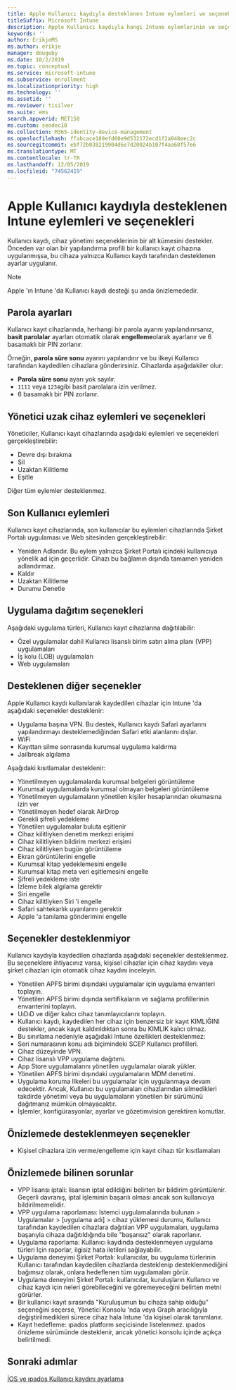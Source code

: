 ```yaml
---
title: Apple Kullanıcı kaydıyla desteklenen Intune eylemleri ve seçenekleri
titleSuffix: Microsoft Intune
description: Apple Kullanıcı kaydıyla hangi Intune eylemlerinin ve seçeneklerinin desteklendiğini öğrenin
keywords: ''
author: ErikjeMS
ms.author: erikje
manager: dougeby
ms.date: 10/2/2019
ms.topic: conceptual
ms.service: microsoft-intune
ms.subservice: enrollment
ms.localizationpriority: high
ms.technology: ''
ms.assetid: ''
ms.reviewer: tisilver
ms.suite: ems
search.appverid: MET150
ms.custom: seodec18
ms.collection: M365-identity-device-management
ms.openlocfilehash: ffabcace189efd60e9d532172ecd1f2a048eec2c
ms.sourcegitcommit: ebf72b038219904d6e7d20024b107f4aa68f57e6
ms.translationtype: MT
ms.contentlocale: tr-TR
ms.lasthandoff: 12/05/2019
ms.locfileid: "74562419"
---
```

# <a name="intune-actions-and-options-supported-with-apple-user-enrollment"></a>Apple Kullanıcı kaydıyla desteklenen Intune eylemleri ve seçenekleri

Kullanıcı kaydı, cihaz yönetimi seçeneklerinin bir alt kümesini destekler. Önceden var olan bir yapılandırma profili bir kullanıcı kayıt cihazına uygulanmışsa, bu cihaza yalnızca Kullanıcı kaydı tarafından desteklenen ayarlar uygulanır.

> [!NOTE]
> Apple 'ın Intune 'da Kullanıcı kaydı desteği şu anda önizlemededir.

## <a name="password-settings"></a>Parola ayarları

Kullanıcı kayıt cihazlarında, herhangi bir parola ayarını yapılandırırsanız, **basit parolalar** ayarları otomatik olarak **engelleme**olarak ayarlanır ve 6 basamaklı bir PIN zorlanır.

Örneğin, **parola süre sonu** ayarını yapılandırır ve bu ilkeyi Kullanıcı tarafından kaydedilen cihazlara gönderirsiniz. Cihazlarda aşağıdakiler olur:
- **Parola süre sonu** ayarı yok sayılır.
- `1111` veya `1234`gibi basit parolalara izin verilmez.
- 6 basamaklı bir PIN zorlanır.

## <a name="administrator-remote-device-actions-and-options"></a>Yönetici uzak cihaz eylemleri ve seçenekleri
Yöneticiler, Kullanıcı kayıt cihazlarında aşağıdaki eylemleri ve seçenekleri gerçekleştirebilir:
- Devre dışı bırakma
- Sil
- Uzaktan Kilitleme
- Eşitle

Diğer tüm eylemler desteklenmez.

## <a name="end-user-actions"></a>Son Kullanıcı eylemleri
Kullanıcı kayıt cihazlarında, son kullanıcılar bu eylemleri cihazlarında Şirket Portalı uygulaması ve Web sitesinden gerçekleştirebilir:
- Yeniden Adlandır. Bu eylem yalnızca Şirket Portalı içindeki kullanıcıya yönelik ad için geçerlidir. Cihazı bu bağlamın dışında tamamen yeniden adlandırmaz.
- Kaldır
- Uzaktan Kilitleme
- Durumu Denetle

## <a name="app-deployment-options"></a>Uygulama dağıtım seçenekleri
Aşağıdaki uygulama türleri, Kullanıcı kayıt cihazlarına dağıtılabilir:
- Özel uygulamalar dahil Kullanıcı lisanslı birim satın alma planı (VPP) uygulamaları
- İş kolu (LOB) uygulamaları
- Web uygulamaları

## <a name="other-supported-options"></a>Desteklenen diğer seçenekler

Apple Kullanıcı kaydı kullanılarak kaydedilen cihazlar için Intune 'da aşağıdaki seçenekler desteklenir:
- Uygulama başına VPN. Bu destek, Kullanıcı kaydı Safari ayarlarını yapılandırmayı desteklemediğinden Safari etki alanlarını dışlar.
- WiFi 
- Kayıttan silme sonrasında kurumsal uygulama kaldırma
- Jailbreak algılama

Aşağıdaki kısıtlamalar desteklenir:
- Yönetilmeyen uygulamalarda kurumsal belgeleri görüntüleme
- Kurumsal uygulamalarda kurumsal olmayan belgeleri görüntüleme
- Yönetilmeyen uygulamaların yönetilen kişiler hesaplarından okumasına izin ver
- Yönetilmeyen hedef olarak AirDrop
- Gerekli şifreli yedekleme
- Yönetilen uygulamalar buluta eşitlenir
- Cihaz kilitliyken denetim merkezi erişimi
- Cihaz kilitliyken bildirim merkezi erişimi
- Cihaz kilitliyken bugün görüntüleme
- Ekran görüntülerini engelle
- Kurumsal kitap yedeklemesini engelle
- Kurumsal kitap meta veri eşitlemesini engelle
- Şifreli yedekleme iste
- İzleme bilek algılama gerektir
- Siri engelle
- Cihaz kilitliyken Siri 'i engelle
- Safari sahtekarlık uyarılarını gerektir
- Apple 'a tanılama gönderimini engelle


## <a name="options-not-supported"></a>Seçenekler desteklenmiyor
Kullanıcı kaydıyla kaydedilen cihazlarda aşağıdaki seçenekler desteklenmez. Bu seçeneklere ihtiyacınız varsa, kişisel cihazlar için cihaz kaydını veya şirket cihazları için otomatik cihaz kaydını inceleyin.
- Yönetilen APFS birimi dışındaki uygulamalar için uygulama envanteri toplayın.
- Yönetilen APFS birimi dışında sertifikaların ve sağlama profillerinin envanterini toplayın.
- UıDıD ve diğer kalıcı cihaz tanımlayıcılarını toplayın.
- Kullanıcı kaydı, kaydedilen her cihaz için benzersiz bir kayıt KIMLIĞINI destekler, ancak kayıt kaldırıldıktan sonra bu KIMLIK kalıcı olmaz.
- Bu sınırlama nedeniyle aşağıdaki Intune özellikleri desteklenmez:
- Seri numarasının konu adı biçimindeki SCEP Kullanıcı profilleri.
- Cihaz düzeyinde VPN.
- Cihaz lisanslı VPP uygulama dağıtımı.
- App Store uygulamalarını yönetilen uygulamalar olarak yükler.
- Yönetilen APFS birimi dışındaki uygulamaların MDM denetimi.
- Uygulama koruma Ilkeleri bu uygulamalar için uygulanmaya devam edecektir. Ancak, Kullanıcı bu uygulamaları cihazlarından silmedikleri takdirde yönetimi veya bu uygulamaların yönetilen bir sürümünü dağıtmanız mümkün olmayacaktır.
- İşlemler, konfigürasyonlar, ayarlar ve gözetimvision gerektiren komutlar. 

## <a name="options-not-supported-in-preview"></a>Önizlemede desteklenmeyen seçenekler
- Kişisel cihazlara izin verme/engelleme için kayıt cihazı tür kısıtlamaları 

## <a name="known-issues-in-preview"></a>Önizlemede bilinen sorunlar
- VPP lisansı iptali: lisansın iptal edildiğini belirten bir bildirim görüntülenir. Geçerli davranış, iptal işleminin başarılı olması ancak son kullanıcıya bildirilmemelidir. 
- VPP uygulama raporlaması: Istemci uygulamalarında bulunan > Uygulamalar > [uygulama adı] > cihaz yüklemesi durumu, Kullanıcı tarafından kaydedilen cihazlara dağıtılan VPP uygulamaları, uygulama başarıyla cihaza dağıtıldığında bile "başarısız" olarak raporlanır. 
- Uygulama raporlama: Kullanıcı kaydında desteklenmeyen uygulama türleri Için raporlar, ilgisiz hata iletileri sağlayabilir. 
- Uygulama deneyimi Şirket Portalı: kullanıcılar, bu uygulama türlerinin Kullanıcı tarafından kaydedilen cihazlarda desteklenip desteklenmediğini bağımsız olarak, onlara hedeflenen tüm uygulamaları görür. 
- Uygulama deneyimi Şirket Portalı: kullanıcılar, kuruluşların Kullanıcı ve cihaz kaydı için neleri görebileceğini ve göremeyeceğini belirten metni görürler.
- Bir kullanıcı kayıt sırasında "Kuruluşumun bu cihaza sahip olduğu" seçeneğini seçerse, Yönetici Konsolu 'nda veya Graph aracılığıyla değiştirilmedikleri sürece cihaz hala Intune 'da kişisel olarak tanımlanır. 
- Kayıt hedefleme: ıpados platform seçicisinde listelenmez. ıpados önizleme sürümünde desteklenir, ancak yönetici konsolu içinde açıkça belirtilmedi. 


## <a name="next-steps"></a>Sonraki adımlar

[İOS ve ıpados Kullanıcı kaydını ayarlama](ios-user-enrollment.md)
